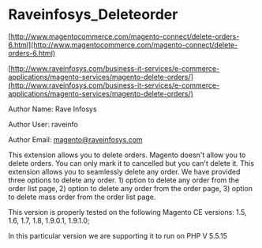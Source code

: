 # Raveinfosys_Deleteorder

[http://www.magentocommerce.com/magento-connect/delete-orders-6.html](http://www.magentocommerce.com/magento-connect/delete-orders-6.html)

[http://www.raveinfosys.com/business-it-services/e-commerce-applications/magento-services/magento-delete-orders/](http://www.raveinfosys.com/business-it-services/e-commerce-applications/magento-services/magento-delete-orders/)

Author Name:  Rave Infosys

Author User:    raveinfo

Author Email:   magento@raveinfosys.com

This extension allows you to delete orders. Magento doesn't allow you to delete orders. You can only mark it to cancelled but you can't delete it. This extension allows you to seamlessly delete any order. We have provided three options to delete any order. 1) option to delete any order from the order list page, 2) option to delete any order from the order page, 3) option to delete mass order from the order list page.

This version is properly tested on the following Magento CE versions: 1.5, 1.6, 1.7, 1.8, 1.9.0.1, 1.9.1.0;

In this particular version we are supporting it to run on PHP V 5.5.15